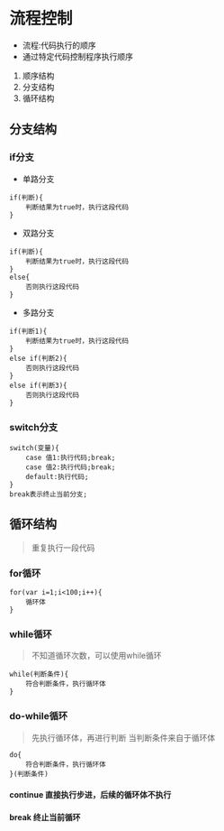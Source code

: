 # 流程控制
* 流程:代码执行的顺序
* 通过特定代码控制程序执行顺序

1. 顺序结构
2. 分支结构
3. 循环结构

## 分支结构
### if分支
* 单路分支
```
if(判断){
    判断结果为true时，执行这段代码
}

```
* 双路分支
```
if(判断){
    判断结果为true时，执行这段代码
}
else{
    否则执行这段代码
}
```
* 多路分支
```
if(判断1){
    判断结果为true时，执行这段代码
}
else if(判断2){
    否则执行这段代码
}
else if(判断3){
    否则执行这段代码
}
```
### switch分支
```
switch(变量){
    case 值1:执行代码;break;
    case 值2:执行代码;break;
    default:执行代码;
}
break表示终止当前分支;
```
## 循环结构
> 重复执行一段代码

### for循环
```
for(var i=1;i<100;i++){
    循环体
}
```
### while循环
> 不知道循环次数，可以使用while循环
```
while(判断条件){
    符合判断条件，执行循环体
}
```
### do-while循环
> 先执行循环体，再进行判断
> 当判断条件来自于循环体

```
do{
    符合判断条件，执行循环体
}(判断条件)
```

#### continue 直接执行步进，后续的循环体不执行
#### break  终止当前循环
